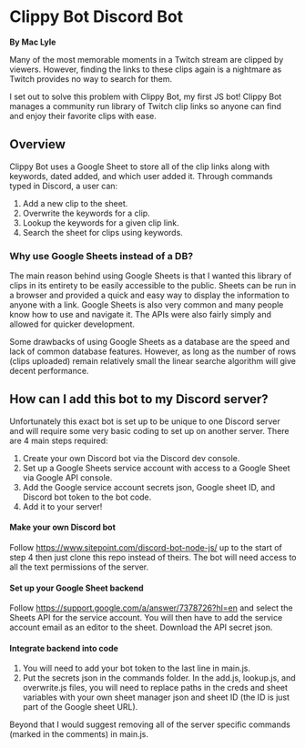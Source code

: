 # Clippy Bot Discord Bot
**By Mac Lyle**

Many of the most memorable moments in a Twitch stream are clipped by viewers. However, finding the links to these clips again is a nightmare as Twitch provides no way to search for them.

I set out to solve this problem with Clippy Bot, my first JS bot! Clippy Bot manages a community run library of Twitch clip links so anyone can find and enjoy their favorite clips with ease.

## Overview
Clippy Bot uses a Google Sheet to store all of the clip links along with keywords, dated added, and which user added it. Through commands typed in Discord, a user can:
1. Add a new clip to the sheet.
2. Overwrite the keywords for a clip.
3. Lookup the keywords for a given clip link.
4. Search the sheet for clips using keywords.

### Why use Google Sheets instead of a DB?
The main reason behind using Google Sheets is that I wanted this library of clips in its entirety to be easily accessible to the public. Sheets can be run in a browser and provided a quick and easy way to display the information to anyone with a link. Google Sheets is also very common and many people know how to use and navigate it. The APIs were also fairly simply and allowed for quicker development. 

Some drawbacks of using Google Sheets as a database are the speed and lack of common database features. However, as long as the number of rows (clips uploaded) remain relatively small the linear searche algorithm will give decent performance. 

## How can I add this bot to my Discord server?
Unfortunately this exact bot is set up to be unique to one Discord server and will require some very basic coding to set up on another server. There are 4 main steps required: 
1. Create your own Discord bot via the Discord dev console.
2. Set up a Google Sheets service account with access to a Google Sheet via Google API console.
3. Add the Google service account secrets json, Google sheet ID, and Discord bot token to the bot code. 
4. Add it to your server!

#### Make your own Discord bot
Follow https://www.sitepoint.com/discord-bot-node-js/ up to the start of step 4 then just clone this repo instead of theirs. The bot will need access to all the text permissions of the server.

#### Set up your Google Sheet backend
Follow https://support.google.com/a/answer/7378726?hl=en and select the Sheets API for the service account. You will then have to add the service account email as an editor to the sheet. Download the API secret json.

#### Integrate backend into code
1. You will need to add your bot token to the last line in main.js.
2. Put the secrets json in the commands folder. In the add.js, lookup.js, and overwrite.js files, you will need to replace paths in the creds and sheet variables with your own sheet manager json and sheet ID (the ID is just part of the Google sheet URL).

Beyond that I would suggest removing all of the server specific commands (marked in the comments) in main.js.


